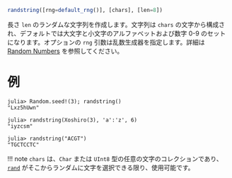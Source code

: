 ```julia
randstring([rng=default_rng()], [chars], [len=8])
```

長さ `len` のランダムな文字列を作成します。文字列は `chars` の文字から構成され、デフォルトでは大文字と小文字のアルファベットおよび数字 0-9 のセットになります。オプションの `rng` 引数は乱数生成器を指定します。詳細は [Random Numbers](@ref) を参照してください。

# 例

```jldoctest
julia> Random.seed!(3); randstring()
"Lxz5hUwn"

julia> randstring(Xoshiro(3), 'a':'z', 6)
"iyzcsm"

julia> randstring("ACGT")
"TGCTCCTC"
```

!!! note
    `chars` は、`Char` または `UInt8` 型の任意の文字のコレクションであり、[`rand`](@ref) がそこからランダムに文字を選択できる限り、使用可能です。

